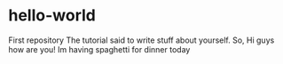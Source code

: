 # hello-world
First repository
The tutorial said to write stuff about yourself. So, Hi guys how are you!
Im having spaghetti for dinner today 
